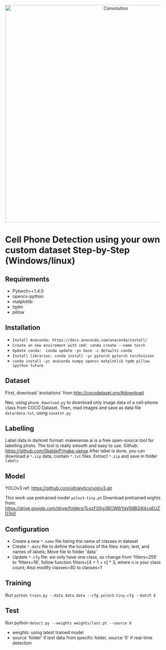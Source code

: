 <p align="center"> 
    <img width="700" src="./cell_phone_detection2.gif" alt="Convolution">
</p>

# Cell Phone Detection using your own custom dataset Step-by-Step (Windows/linux) 
## Requirements
- Pytorch>=1.4.0
- opencv-python
- matplotlib
- tqdm
- pillow

## Installation
- `Install Anaconda: https://docs.anaconda.com/anaconda/install/`
- `Create an new enviroment with cmd: conda create --name torch`
- `Update conda:  conda update -yn base -c defaults conda`
- `Install libraries: conda install -yc pytorch pytorch torchvision`
- `conda install -yc anaconda numpy opencv matplotlib tqdm pillow ipython future`


## Dataset
First, download 'anotations' from http://cocodataset.org/#download

Nex, using `phone_download.py` to download only image data of a cell-phone class from COCO Dataset. 
Then, read images and save as data file `data/data.txt`, using `savetxt.py`


## Labelling
Label data in darknet format: makesense.ai is a free open-source tool for labelling photo. The tool is really smooth and easy to use.
Github: https://github.com/SkalskiP/make-sense 
After label is done, you can download a `*.zip` data, contain `*.txt` files. Extract `*.zip` and save in folder `labels`

## Model
YOLOv3
ref: https://github.com/ultralytics/yolov3.git
 
This work use pretrained model `yolov3-tiny.pt`
Download pretrained wights from:  https://drive.google.com/drive/folders/1LezFG5g3BCW6iYaV89B2i64cqEUZD7e0

## Configuration
- Create a new `*.name` file listing the name of classes in dataset
- Create `*.data` file to define the locations of the files: train, test, and names of labels; Move file to folder 'data'
- Update `*.cfg` file: we only have one class, so change from 'filters=255' to 'filters=18', follow function filters=[4 + 1 + n] * 3, where n is your class count; Also modify classes=80 to classes=1

## Training
Run `python train.py --data data.data --cfg yolov3-tiny.cfg --batch 6`

## Test
Run python `detect.py --weights weights/last.pt --source 0`
- weights: using latest trained model 
-  source 'folder' if test data from specific folder,
    source '0' if real-time detection

